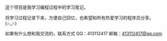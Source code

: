 这个项目是我学习编程过程中的学习笔记。

将学习过程记录下来，方便自己回忆，也希望和所有热爱学习的程序员分享。 (∩_∩)

如果有什么想和我交流的，联系方式 QQ：413112417 邮箱：413112417@qq.com